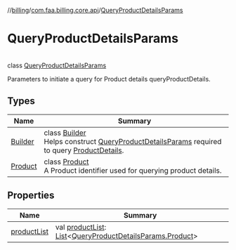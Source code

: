 //[billing](../../../index.md)/[com.faa.billing.core.api](../index.md)/[QueryProductDetailsParams](index.md)

# QueryProductDetailsParams

\
class [QueryProductDetailsParams](index.md)

Parameters to initiate a query for Product details queryProductDetails.

## Types

| Name | Summary |
|---|---|
| [Builder](Builder/index.md) | class [Builder](Builder/index.md)<br>Helps construct [QueryProductDetailsParams](index.md) required to query [ProductDetails](../ProductDetails/index.md). |
| [Product](Product/index.md) | class [Product](Product/index.md)<br>A Product identifier used for querying product details. |

## Properties

| Name | Summary |
|---|---|
| [productList](product-list.md) | val [productList](product-list.md): [List](https://kotlinlang.org/api/latest/jvm/stdlib/kotlin.collections/-list/index.html)&lt;[QueryProductDetailsParams.Product](Product/index.md)&gt; |
